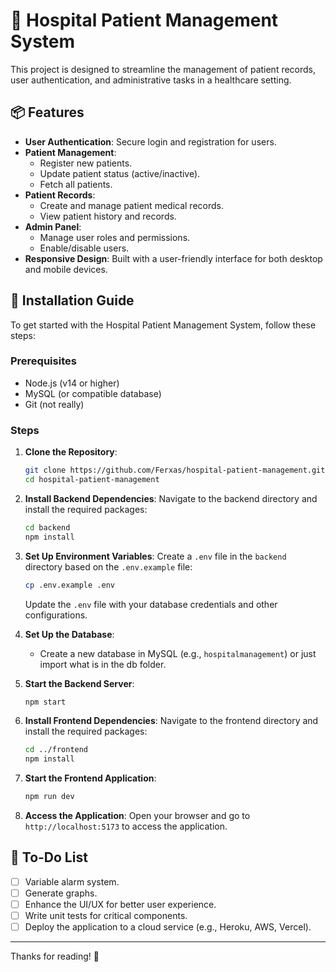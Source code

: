 # 🏥 Hospital Patient Management System

This project is designed to streamline the management of patient records, user authentication, and administrative tasks in a healthcare setting.

## 📦 Features

- **User Authentication**: Secure login and registration for users.
- **Patient Management**: 
  - Register new patients.
  - Update patient status (active/inactive).
  - Fetch all patients.
- **Patient Records**: 
  - Create and manage patient medical records.
  - View patient history and records.
- **Admin Panel**: 
  - Manage user roles and permissions.
  - Enable/disable users.
- **Responsive Design**: Built with a user-friendly interface for both desktop and mobile devices.

## 🚀 Installation Guide

To get started with the Hospital Patient Management System, follow these steps:

### Prerequisites

- Node.js (v14 or higher)
- MySQL (or compatible database)
- Git (not really)

### Steps

1. **Clone the Repository**:
   ```bash
   git clone https://github.com/Ferxas/hospital-patient-management.git
   cd hospital-patient-management
   ```

2. **Install Backend Dependencies**:
   Navigate to the backend directory and install the required packages:
   ```bash
   cd backend
   npm install
   ```

3. **Set Up Environment Variables**:
   Create a `.env` file in the `backend` directory based on the `.env.example` file:
   ```bash
   cp .env.example .env
   ```
   Update the `.env` file with your database credentials and other configurations.

4. **Set Up the Database**:
   - Create a new database in MySQL (e.g., `hospitalmanagement`) or just import what is in the db folder.
   

5. **Start the Backend Server**:
   ```bash
   npm start
   ```
<!-- @import "[TOC]" {cmd="toc" depthFrom=1 depthTo=6 orderedList=false} -->


6. **Install Frontend Dependencies**:
   Navigate to the frontend directory and install the required packages:
   ```bash
   cd ../frontend
   npm install
   ```

7. **Start the Frontend Application**:
   ```bash
   npm run dev
   ```

8. **Access the Application**:
   Open your browser and go to `http://localhost:5173` to access the application.

## 📝 To-Do List

- [ ] Variable alarm system.
- [ ] Generate graphs.
- [ ] Enhance the UI/UX for better user experience.
- [ ] Write unit tests for critical components.
- [ ] Deploy the application to a cloud service (e.g., Heroku, AWS, Vercel).

<!-- ## 🎨 Contributing

Contributions are welcome! If you have suggestions or improvements, feel free to open an issue or submit a pull request. -->

---

Thanks for reading! 🌟